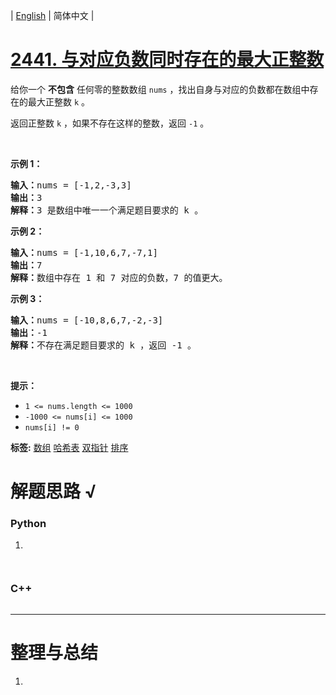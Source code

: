 | [English](README_EN.md) | 简体中文 |

# [2441. 与对应负数同时存在的最大正整数](https://leetcode.cn/problems/largest-positive-integer-that-exists-with-its-negative)
<p>给你一个 <strong>不包含</strong> 任何零的整数数组 <code>nums</code> ，找出自身与对应的负数都在数组中存在的最大正整数 <code>k</code> 。</p>

<p>返回正整数<em> </em><code>k</code> ，如果不存在这样的整数，返回 <code>-1</code> 。</p>

<p>&nbsp;</p>

<p><strong>示例 1：</strong></p>

<pre>
<strong>输入：</strong>nums = [-1,2,-3,3]
<strong>输出：</strong>3
<strong>解释：</strong>3 是数组中唯一一个满足题目要求的 k 。
</pre>

<p><strong>示例 2：</strong></p>

<pre>
<strong>输入：</strong>nums = [-1,10,6,7,-7,1]
<strong>输出：</strong>7
<strong>解释：</strong>数组中存在 1 和 7 对应的负数，7 的值更大。
</pre>

<p><strong>示例 3：</strong></p>

<pre>
<strong>输入：</strong>nums = [-10,8,6,7,-2,-3]
<strong>输出：</strong>-1
<strong>解释：</strong>不存在满足题目要求的 k ，返回 -1 。
</pre>

<p>&nbsp;</p>

<p><strong>提示：</strong></p>

<ul>
	<li><code>1 &lt;= nums.length &lt;= 1000</code></li>
	<li><code>-1000 &lt;= nums[i] &lt;= 1000</code></li>
	<li><code>nums[i] != 0</code></li>
</ul>

**标签:**  [数组](https://leetcode.cn/tag/array) [哈希表](https://leetcode.cn/tag/hash-table) [双指针](https://leetcode.cn/tag/two-pointers) [排序](https://leetcode.cn/tag/sorting) 
# 解题思路 √

### Python

1. 

```python

```


```python

```

### C++

```cpp

```

---



# 整理与总结

1. 